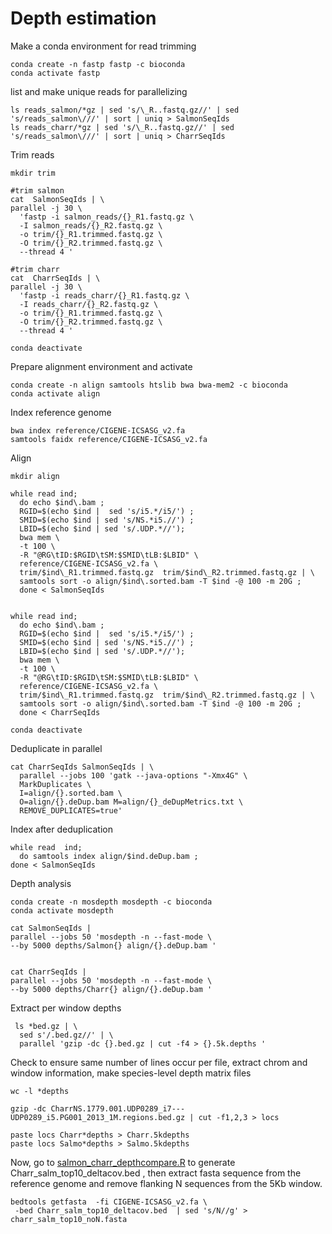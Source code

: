 # Depth estimation
Make a conda environment for read trimming
```
conda create -n fastp fastp -c bioconda
conda activate fastp 
 ```
list and make unique reads for parallelizing 

```
ls reads_salmon/*gz | sed 's/\_R..fastq.gz//' | sed 's/reads_salmon\///' | sort | uniq > SalmonSeqIds
ls reads_charr/*gz | sed 's/\_R..fastq.gz//' | sed 's/reads_salmon\///' | sort | uniq > CharrSeqIds
```

Trim reads
```
mkdir trim

#trim salmon
cat  SalmonSeqIds | \
parallel -j 30 \
  'fastp -i salmon_reads/{}_R1.fastq.gz \
  -I salmon_reads/{}_R2.fastq.gz \
  -o trim/{}_R1.trimmed.fastq.gz \
  -O trim/{}_R2.trimmed.fastq.gz \
  --thread 4 '

#trim charr
cat  CharrSeqIds | \
parallel -j 30 \
  'fastp -i reads_charr/{}_R1.fastq.gz \
  -I reads_charr/{}_R2.fastq.gz \
  -o trim/{}_R1.trimmed.fastq.gz \
  -O trim/{}_R2.trimmed.fastq.gz \
  --thread 4 '

conda deactivate
```

Prepare alignment environment and activate

```
conda create -n align samtools htslib bwa bwa-mem2 -c bioconda
conda activate align
```

Index reference genome

```
bwa index reference/CIGENE-ICSASG_v2.fa
samtools faidx reference/CIGENE-ICSASG_v2.fa
```

Align

```
mkdir align

while read ind;
  do echo $ind\.bam ;
  RGID=$(echo $ind |  sed 's/i5.*/i5/') ;
  SMID=$(echo $ind | sed 's/NS.*i5.//') ;
  LBID=$(echo $ind | sed 's/.UDP.*//');
  bwa mem \
  -t 100 \
  -R "@RG\tID:$RGID\tSM:$SMID\tLB:$LBID" \
  reference/CIGENE-ICSASG_v2.fa \
  trim/$ind\_R1.trimmed.fastq.gz  trim/$ind\_R2.trimmed.fastq.gz | \
  samtools sort -o align/$ind\.sorted.bam -T $ind -@ 100 -m 20G ;
  done < SalmonSeqIds


while read ind;
  do echo $ind\.bam ;
  RGID=$(echo $ind |  sed 's/i5.*/i5/') ;
  SMID=$(echo $ind | sed 's/NS.*i5.//') ;
  LBID=$(echo $ind | sed 's/.UDP.*//');
  bwa mem \
  -t 100 \
  -R "@RG\tID:$RGID\tSM:$SMID\tLB:$LBID" \
  reference/CIGENE-ICSASG_v2.fa \
  trim/$ind\_R1.trimmed.fastq.gz  trim/$ind\_R2.trimmed.fastq.gz | \
  samtools sort -o align/$ind\.sorted.bam -T $ind -@ 100 -m 20G ;
  done < CharrSeqIds 

conda deactivate

```

Deduplicate in parallel

```
cat CharrSeqIds SalmonSeqIds | \
  parallel --jobs 100 'gatk --java-options "-Xmx4G" \
  MarkDuplicates \
  I=align/{}.sorted.bam \
  O=align/{}.deDup.bam M=align/{}_deDupMetrics.txt \
  REMOVE_DUPLICATES=true'

``` 

Index after deduplication
```
while read  ind; 
  do samtools index align/$ind.deDup.bam ; 
done < SalmonSeqIds
```

Depth analysis

```
conda create -n mosdepth mosdepth -c bioconda
conda activate mosdepth

cat SalmonSeqIds |
parallel --jobs 50 'mosdepth -n --fast-mode \
--by 5000 depths/Salmon{} align/{}.deDup.bam '


cat CharrSeqIds |
parallel --jobs 50 'mosdepth -n --fast-mode \
--by 5000 depths/Charr{} align/{}.deDup.bam '

```
Extract per window depths

```
 ls *bed.gz | \
  sed s'/.bed.gz//' | \
  parallel 'gzip -dc {}.bed.gz | cut -f4 > {}.5k.depths ' 

```
Check to ensure same number of lines occur per file, extract chrom and window information, make species-level depth matrix files

```
wc -l *depths

gzip -dc CharrNS.1779.001.UDP0289_i7---UDP0289_i5.PG001_2013_1M.regions.bed.gz | cut -f1,2,3 > locs 

paste locs Charr*depths > Charr.5kdepths
paste locs Salmo*depths > Salmo.5kdepths

```
 Now, go to [salmon_charr_depthcompare.R](https://github.com/TonyKess/nuclearEDNA/blob/main/salmon_charr_depthcompare.R) to generate Charr_salm_top10_deltacov.bed , then extract fasta sequence from the reference genome and remove flanking N sequences from the 5Kb window. 
 
 ```
 bedtools getfasta  -fi CIGENE-ICSASG_v2.fa \
  -bed Charr_salm_top10_deltacov.bed  | sed 's/N//g' > charr_salm_top10_noN.fasta
 ```
 

